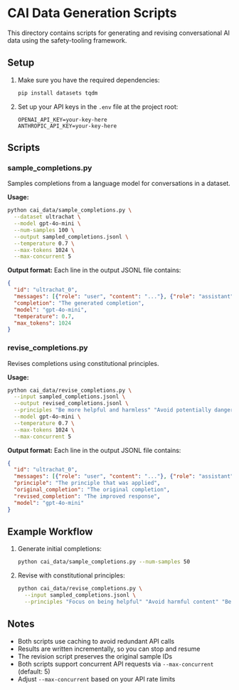 # CAI Data Generation Scripts

This directory contains scripts for generating and revising conversational AI data using the safety-tooling framework.

## Setup

1. Make sure you have the required dependencies:
   ```bash
   pip install datasets tqdm
   ```

2. Set up your API keys in the `.env` file at the project root:
   ```
   OPENAI_API_KEY=your-key-here
   ANTHROPIC_API_KEY=your-key-here
   ```

## Scripts

### sample_completions.py

Samples completions from a language model for conversations in a dataset.

**Usage:**
```bash
python cai_data/sample_completions.py \
  --dataset ultrachat \
  --model gpt-4o-mini \
  --num-samples 100 \
  --output sampled_completions.jsonl \
  --temperature 0.7 \
  --max-tokens 1024 \
  --max-concurrent 5
```

**Output format:**
Each line in the output JSONL file contains:
```json
{
  "id": "ultrachat_0",
  "messages": [{"role": "user", "content": "..."}, {"role": "assistant", "content": "..."}],
  "completion": "The generated completion",
  "model": "gpt-4o-mini",
  "temperature": 0.7,
  "max_tokens": 1024
}
```

### revise_completions.py

Revises completions using constitutional principles.

**Usage:**
```bash
python cai_data/revise_completions.py \
  --input sampled_completions.jsonl \
  --output revised_completions.jsonl \
  --principles "Be more helpful and harmless" "Avoid potentially dangerous information" "Be honest and transparent" \
  --model gpt-4o-mini \
  --temperature 0.7 \
  --max-tokens 1024 \
  --max-concurrent 5
```

**Output format:**
Each line in the output JSONL file contains:
```json
{
  "id": "ultrachat_0",
  "messages": [{"role": "user", "content": "..."}, {"role": "assistant", "content": "revised response"}],
  "principle": "The principle that was applied",
  "original_completion": "The original completion",
  "revised_completion": "The improved response",
  "model": "gpt-4o-mini"
}
```

## Example Workflow

1. Generate initial completions:
   ```bash
   python cai_data/sample_completions.py --num-samples 50
   ```

2. Revise with constitutional principles:
   ```bash
   python cai_data/revise_completions.py \
     --input sampled_completions.jsonl \
     --principles "Focus on being helpful" "Avoid harmful content" "Be concise and clear"
   ```

## Notes

- Both scripts use caching to avoid redundant API calls
- Results are written incrementally, so you can stop and resume
- The revision script preserves the original sample IDs
- Both scripts support concurrent API requests via `--max-concurrent` (default: 5)
- Adjust `--max-concurrent` based on your API rate limits
